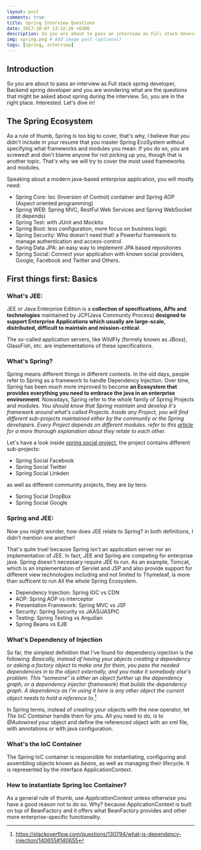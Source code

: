 ```yaml
---
layout: post
comments: true
title: Spring Interview Questions
date: 2017-10-07 13:32:20 +0300
description: So you are about to pass an interview as Full stack developer, Backend spring developer and yo are wondering what are # Add post description (optional)
img: spring.png # Add image post (optional)
tags: [spring, interview]
---
```



## Introduction
So you are about to pass an interview as Full stack spring developer, Backend spring developer and you are wondering what are
the questions that might be asked about spring during the interview. So, you are in the right place.
Interested. Let's dive in!


## The Spring Ecosystem
As a rule of thumb, Spring is too big to cover, that's why, I believe that you didn't include in your resume that you master Spring EcoSystem without specifying what frameworks and modules you mean. If you do so, you are screwed! and don't blame anyone for not picking up you, though that is another topic. That's why we will try to cover the most used frameworks and modules.

Speaking about a modern java-based enterprise application, you will mostly need:

* Spring Core: Ioc (Inversion of Control) container and Spring AOP (Aspect oriented programming)
* Spring WEB: Spring MVC, RestFul Web Services and Spring WebSocket (it depends)
* Spring Test: with JUnit and Mockito
* Spring Boot: less configuration, more focus on business logic
* Spring Security: Who doesn't need that! a Powerful framework to manage authentication and access-control 
* Spring Data JPA: an easy way to implement JPA based repositories
* Spring Social: Connect your application with known social providers, Google, Facebook and Twitter and Others.

## First things first: Basics

### What's JEE:

JEE or Java Enterprise Edition is a **collection of specifications, APIs and technologies** maintained by JCP(Java Community Process) **designed to support Enterprise Applications which usually are large-scale, distributed, difficult to maintain and mission-critical**.

The so-called application servers, like WildFly (formely known as JBoss), GlassFish, etc. are implementations of these specifications.

### What's Spring?
Spring means different things in different contexts. In the old days, people refer to Spring as a framework to handle Dependency Injection. Over time, Spring has been much more improved to become **an Ecosystem that provides everything you need to embrace the java in an enterprise environment**. Nowadays, Spring refer to the whole family of Spring Projects and modules. 
*You should know that Spring maintain and develop it's framework around what's called Projects. Inside any Project, you will find different sub-projects maintained either by the community or the Spring developers. Every Project depends on different modules. refer to this [article][1] for a more thorough explanation about they relate to each other.*

[1]: http://springtutorials.com/introduction-to-spring-modules/ "introduction to spring modules"

Let's have a look inside [spring social project][2], the project contains different sub-projects:

* Spring Social Facebook
* Spring Social Twitter
* Spring Social Linkden

as well as different community projects, they are by tens:

* Spring Social DropBox
* Spring Social Google

[2]: https://projects.spring.io/spring-social/ "spring social"
### Spring and JEE:
Now you might wonder, how does JEE relate to Spring? in both definitions, I didn't mention one another!

That's quite true! because Spring isn't an application server nor an implementation of JEE.
In fact, JEE and Spring are competing for enterprise java. Spring doesn't necessary require JEE to run.
As an example, Tomcat, which is an implementation of Servlet and JSP and also provide support for different view technologies including and not limited to Thymeleaf, is more than sufficent to run All the whole Spring Ecosystem.

* Dependency Injection: Spring IOC vs CDN
* AOP: Spring AOP vs interceptor
* Presentation Framework: Spring MVC vs JSF
* Security: Spring Security vs JAAS/JASPIC
* Testing: Spring Testing vs Arquilian
* Spring Beans vs EJB

### What's Dependency of Injection

So far, the simplest definition that I've found for dependency injection is the following:
*Basically, instead of having your objects creating a dependency or asking a factory object to make one for them, you pass the needed dependencies in to the object externally, and you make it somebody else's problem. This "someone" is either an object further up the dependency graph, or a dependency injector (framework) that builds the dependency graph. A dependency as I'm using it here is any other object the current object needs to hold a reference to.*[^1]

[^1]: https://stackoverflow.com/questions/130794/what-is-dependency-injection/140655#140655

In Spring terms, instead of creating your objects with the *new* operator, let *The IoC Container* handle them for you. All you need to do, is to *@Autowired* your object and define the referenced object with an xml file, with annotations or with java configuration.

### What's the IoC Container

The Spring IoC container is responsible for instantiating, configuring and assembling objects known as *beans*, as well as managing their lifecycle. It is represented by the interface ApplicationContext.

### How to instantiate Spring Ioc Container?

As a general rule of thumb, use *ApplicationContext* unless otherwise you have a good reason not to do so. Why? because ApplicationContext is built on top of BeanFactory and it offers what BeanFactory provides and other more enterprise-specific functionality.



